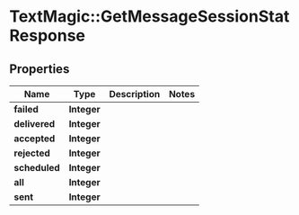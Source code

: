 # TextMagic::GetMessageSessionStatResponse

## Properties
Name | Type | Description | Notes
------------ | ------------- | ------------- | -------------
**failed** | **Integer** |  | 
**delivered** | **Integer** |  | 
**accepted** | **Integer** |  | 
**rejected** | **Integer** |  | 
**scheduled** | **Integer** |  | 
**all** | **Integer** |  | 
**sent** | **Integer** |  | 



